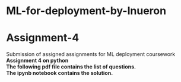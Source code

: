 # ML-for-deployment-by-Inueron
# Assignment-4
Submission of assigned assignments for ML deployment coursework
<br/><b> Assignment 4 on python
<br/> The following pdf file contains the list of questions.
<br/> The ipynb notebook contains the solution.
